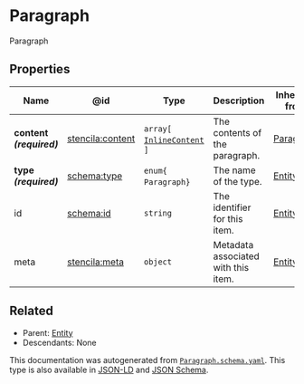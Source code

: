 # Paragraph

Paragraph

## Properties

| Name                     | @id                                                         | Type                                            | Description                         | Inherited from           |
| ------------------------ | ----------------------------------------------------------- | ----------------------------------------------- | ----------------------------------- | ------------------------ |
| **content _(required)_** | [stencila:content](https://schema.stenci.la/content.jsonld) | `array[`​[`InlineContent`](./InlineContent)​`]` | The contents of the paragraph.      | [Paragraph](./Paragraph) |
| **type _(required)_**    | [schema:type](https://schema.org/type)                      | `enum{`​`Paragraph`​`}`                         | The name of the type.               | [Entity](./Entity)       |
| id                       | [schema:id](https://schema.org/id)                          | `string`                                        | The identifier for this item.       | [Entity](./Entity)       |
| meta                     | [stencila:meta](https://schema.stenci.la/meta.jsonld)       | `object`                                        | Metadata associated with this item. | [Entity](./Entity)       |

## Related

-   Parent: [Entity](./Entity)
-   Descendants: None

 This documentation was autogenerated from [`Paragraph.schema.yaml`](https://github.com/stencila/schema/blob/master/schema/Paragraph.schema.yaml). This type is also available in [JSON-LD](https://schema.stenci.la/Paragraph.jsonld) and [JSON Schema](https://schema.stenci.la/Paragraph.schema.json).
